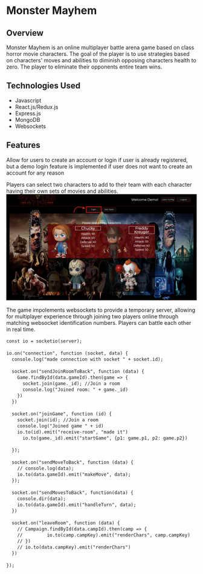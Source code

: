 # Monster Mayhem

## Overview ##
Monster Mayhem is an online multiplayer battle arena game based on class horror movie characters.  The goal of the player is to use strategies based on characters' moves and abilities to diminish opposing characters health to zero.  The player to eliminate their opponents entire team wins. 

## Technologies Used ##
+ Javascript
+ React.js/Redux.js
+ Express.js
+ MongoDB
+ Websockets 

## Features ##
Allow for users to create an account or login if user is already registered, but a demo login feature is implemented if user does not want to create an account for any reason

Players can select two characters to add to their team with each character having their own sets of movies and abilities.  
![Team Selection](https://github.com/nguyendarryl/Monster-Mayhem/blob/master/frontend/public/images/start_fight.jpg?raw=true)

The game impolements websockets to provide a temporary server, allowing for multiplayer experience through joining two players online through matching websocket identification numbers.  Players can battle each other in real time. 
```
const io = socketio(server);

io.on("connection", function (socket, data) {
  console.log("made connection with socket " + socket.id);

  socket.on("sendJoinRoomToBack", function (data) {
    Game.findById(data.gameId).then(game => {
      socket.join(game._id); //Join a room
      console.log("Joined room: " + game._id)
    })
  })

  socket.on("joinGame", function (id) {
    socket.join(id); //Join a room
    console.log("Joined game " + id)
    io.to(id).emit("receive-room", "made it")
      io.to(game._id).emit("startGame", {p1: game.p1, p2: game.p2})

  });

  socket.on("sendMoveToBack", function (data) {
    // console.log(data);
    io.to(data.gameId).emit("makeMove", data);
  });

  socket.on("sendMovesToBack", function(data) {
    console.dir(data);
    io.to(data.gameId).emit("handleTurn", data);
  })

  socket.on("leaveRoom", function (data) {
    // Campaign.findById(data.campId).then(camp => {
    //         io.to(camp.campKey).emit("renderChars", camp.campKey)
    // })
    // io.to(data.campKey).emit("renderChars")
  })

});
```



